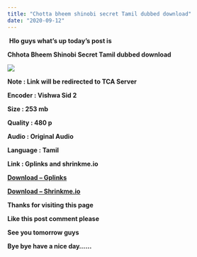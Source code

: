 ```yaml
---
title: "Chotta bheem shinobi secret Tamil dubbed download"
date: "2020-09-12"
---
```


 **Hlo guys what’s up today’s post is**

**Chhota Bheem Shinobi Secret Tamil dubbed download**

[![](https://1.bp.blogspot.com/-X37P94pKPe0/X1xgT_UOBII/AAAAAAAAAgY/HoV-Uyk-M34bOK5rxna-jB48K6cgKwXvQCLcBGAsYHQ/s320/images{34f506a688790882793e2260d8c2c9a0117b4852da3c76a83c1bb3ba1fede29b}2B{34f506a688790882793e2260d8c2c9a0117b4852da3c76a83c1bb3ba1fede29b}25281{34f506a688790882793e2260d8c2c9a0117b4852da3c76a83c1bb3ba1fede29b}2529.jpeg)](https://1.bp.blogspot.com/-X37P94pKPe0/X1xgT_UOBII/AAAAAAAAAgY/HoV-Uyk-M34bOK5rxna-jB48K6cgKwXvQCLcBGAsYHQ/s739/images{34f506a688790882793e2260d8c2c9a0117b4852da3c76a83c1bb3ba1fede29b}2B{34f506a688790882793e2260d8c2c9a0117b4852da3c76a83c1bb3ba1fede29b}25281{34f506a688790882793e2260d8c2c9a0117b4852da3c76a83c1bb3ba1fede29b}2529.jpeg)

  
**Note : Link will be redirected to TCA Server**

**Encoder : Vishwa Sid 2**

**Size : 253 mb**

**Quality : 480 p**

**Audio : Original Audio**

**Language : Tamil**

**Link : Gplinks and shrinkme.io**

**[Download – Gplinks](https://gplinks.co/pq6QKeP9)**

**[Download – Shrinkme.io](https://shrinke.me/DeAiC0)**

**Thanks for visiting this page**

**Like this post comment please**

**See you tomorrow guys**

**Bye bye have a nice day……**
